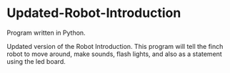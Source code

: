 # Updated-Robot-Introduction

Program written in Python.

Updated version of the Robot Introduction. This program will tell the finch robot to move around, make sounds, flash lights, and also as a statement using the led board.
